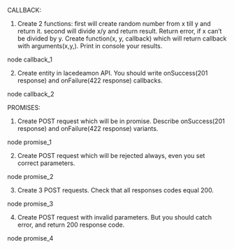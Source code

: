 CALLBACK:
1) Create 2 functions: first will create random number from x till y and return it.
second will divide x/y and return result. Return error, if x can’t be divided by y.
Create function(x, y, callback) which will return callback with arguments(x,y,).
Print in console your results.

node callback_1

2) Create entity in lacedeamon API. You should write onSuccess(201 response) and onFailure(422 response) callbacks.

node callback_2

PROMISES:
1) Create POST request which will be in promise. Describe onSuccess(201 response) and onFailure(422 response) variants.

node promise_1

2) Create POST request which will be rejected always, even you set correct parameters.

node promise_2

3) Create 3 POST requests. Check that all responses codes equal 200.

node promise_3

4) Create POST request with invalid parameters. But you should catch error, and return 200 response code.

node promise_4
